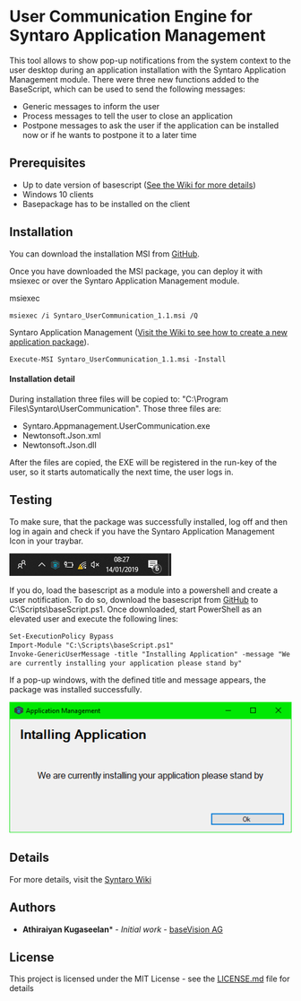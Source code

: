 # User Communication Engine for Syntaro Application Management

This tool allows to show pop-up notifications from the system context to the user desktop during an application installation with the Syntaro Application Management module. There were three new functions added to the BaseScript, which can be used to send the following messages:

- Generic messages to inform the user
- Process messages to tell the user to close an application
- Postpone messages to ask the user if the application can be installed now or if he wants to postpone it to a later time


## Prerequisites

- Up to date version of basescript ([See the Wiki for more details](https://wiki.syntaro.com/index.php?title=Application_Management_Module#Others))
- Windows 10 clients
- Basepackage has to be installed on the client



## Installation

You can download the installation MSI from [GitHub](https://github.com/baseVISION/SyntaroUserCommunication/releases).

Once you have downloaded the MSI package, you can deploy it with msiexec or  over the Syntaro Application Management module.

msiexec

```
msiexec /i Syntaro_UserCommunication_1.1.msi /Q
```

Syntaro Application Management ([Visit the Wiki to see how to create a new application package](https://wiki.syntaro.com/index.php?title=Application_Management_Create_your_first_Package)).

```
Execute-MSI Syntaro_UserCommunication_1.1.msi -Install
```


#### Installation detail

During installation three files will be copied to: "C:\Program Files\Syntaro\UserCommunication". Those three files are:
- Syntaro.Appmanagement.UserCommunication.exe
- Newtonsoft.Json.xml
- Newtonsoft.Json.dll

After the files are copied, the EXE will be registered in the run-key of the user, so it starts automatically the next time, the user logs in.

## Testing

To make sure, that the package was successfully installed, log off and then log in again and check if you have the Syntaro Application Management Icon in your traybar.

![TraybarIcon](https://github.com/baseVISION/SyntaroUserCommunication/blob/master/Pictures/Traybar.png)


If you do, load the basescript as a module into a powershell and create a user notification.
To do so, download the basescript from [GitHub](https://github.com/ThomasKur/SyntaroApplicationManagementBaseScript/blob/master/SyntaroAppManagementHelper_001.ps1) to C:\Scripts\baseScript.ps1. Once downloaded, start PowerShell as an elevated user and execute the following lines:

```
Set-ExecutionPolicy Bypass
Import-Module "C:\Scripts\baseScript.ps1"
Invoke-GenericUserMessage -title "Installing Application" -message "We are currently installing your application please stand by"
```
If a pop-up windows, with the defined title and message appears, the package was installed successfully.

![PopUpWindows](https://github.com/baseVISION/SyntaroUserCommunication/blob/master/Pictures/Syntaro.Appmanagement.UserCommunication_OcCjlob7c7.png)

## Details
For more details, visit the [Syntaro Wiki](https://wiki.syntaro.com/index.php?title=Application_Management_Module#User_Notifications)

## Authors

* **Athiraiyan Kugaseelan*** - *Initial work* - [baseVision AG](https://basevision.ch)

## License

This project is licensed under the MIT License - see the [LICENSE.md](LICENSE.md) file for details


